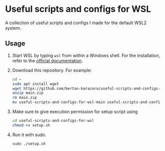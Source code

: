 # Useful scripts and configs for WSL

A collection of useful scripts and configs I made for the default WSL2 system.

## Usage

1. Start WSL by typing `wsl` from within a Windows shell. For the installation, refer to the [official documentation](https://learn.microsoft.com/en-us/windows/wsl/install).

2. Download this repository. For example:

    ```bash
    cd ~
    sudo apt install wget
    wget https://github.com/bertan-karacora/useful-scripts-and-configs-for-wsl/archive/refs/heads/main.zip
    unzip main.zip
    rm main.zip
    mv useful-scripts-and-configs-for-wsl-main useful-scripts-and-configs-for-wsl
    ```

3. Make sure to give execution permission for setup script using

    ```bash
    cd useful-scripts-and-configs-for-wsl
    chmod +x setup.sh
    ```

4. Run it with sudo.

    ```bash
    sudo ./setup.sh
    ```
